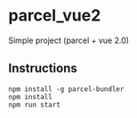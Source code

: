 # parcel_vue2
Simple project (parcel + vue 2.0)

## Instructions
```
npm install -g parcel-bundler
npm install
npm run start
```